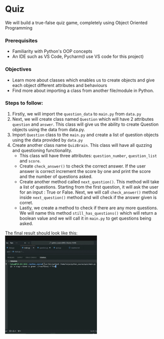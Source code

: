# Quiz
We will build a true-false quiz game, completely using Object Oriented Programming
### Prerequisites
 - Familiarity with Python's OOP concepts
 - An IDE such as VS Code, Pycharm(I use VS code for this project)

### Objectives
   - Learn more about classes which enables us to create objects and give each object different attributes and behaviours
   - Find more about importing a class from another file/module in Python.

### Steps to follow:
1. Firstly, we will import the `question_data` to `main.py` from `data.py`
2. Next, we will create class named ```Question``` which will have 2 attributes `question` and `answer`. This class will give us the ability to create Question objects using the data from data.py. 
3. Import `Question` class to the `main.py` and create a list of question objects using the data provided by `data.py`
4. Create another class name `QuizBrain`. This class will have all quzzing and questioning functionality. 
   - This class will have three attributes: `question_number`, `question_list` and `score`.
   - Create `check_answer()` to check the correct answer. If the user answer is correct increment the score by one and print the score and the number of questions asked.
   - Create another method called `next_question()`. This method will take a list of questions. Starting from the first question, it will ask the user for an input : True or False. Next, we will call `check_answer()` method inside `next_question()` method and will check if the answer given is corret.
   - Lastly, we create a method to check if there are any more questions. We will name this method `still_has_questions()` which will return a boolean value and we will call it in `main.py` to get questions being asked.

The final result should look like this:
<img src="quiz.gif" width="300" height="320" />